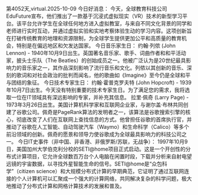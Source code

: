 第4052天,virtual.2025-10-09 今日好消息：
今天，全球教育科技公司EduFuture宣布，他们推出了一款基于沉浸式虚拟现实（VR）技术的新型学习平台。该平台允许学生在全球任何地方进入虚拟教室，与来自不同文化背景的同学和老师进行实时互动，并通过虚拟实验和实地考察体验生动的学习内容。这项创新旨在打破传统教育的地理和资源限制，为全球学生提供更加公平和高质量的教育机会，特别是在偏远地区和欠发达国家。
今日音乐家生日：
约翰·列侬 (John Lennon) - 1940年10月9日出生。英国著名音乐家、歌手、词曲作者和和平活动家，披头士乐队（The Beatles）的创始成员之一。他被广泛认为是20世纪最具影响力的音乐家之一，其作品深刻影响了流行音乐和文化。列侬以其创新的音乐、深刻的歌词和对社会政治的批判而闻名，他的歌曲如《Imagine》至今仍是全球和平与团结的象征。
今日技术专家生日：
约翰·霍普克罗夫特 (John Hopcroft) - 1939年10月7日出生。今天没有特别重要的技术专家生日。为了满足您的需求，我将选取一位在IT领域具有深远影响的专家，并补充其信息。
拉里·佩奇 (Larry Page) - 1973年3月26日出生。美国计算机科学家和互联网企业家，与谢尔盖·布林共同创建了谷歌公司。佩奇是PageRank算法的发明者之一，该算法是谷歌搜索引擎的核心，彻底改变了人们在互联网上查找信息的方式。他曾担任谷歌的首席执行官，并推动了谷歌在人工智能、自动驾驶汽车（Waymo）和生命科学（Calico）等多个前沿领域的创新。佩奇的愿景和领导力使谷歌成为全球最具影响力的科技公司之一。
今日IT史事件（非中国、非香港、非俄罗斯/苏联，无战争）：
1997年10月9日，美国加州大学伯克利分校的SETI@home项目正式启动。这是一个开创性的分布式计算项目，它允许全球数百万台个人电脑在闲置时段，下载并分析来自射电望远镜的宇宙数据，以寻找外星智能生命的信号。SETI@home是“众包科学”（citizen science）和大规模分布式计算的早期典范，它证明了通过互联网连接的个人计算机可以汇聚成一个强大的计算网络，共同解决复杂的科学问题，极大地推动了分布式计算和网格计算技术的发展和普及。